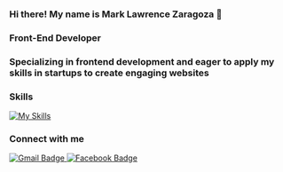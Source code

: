 ### Hi there! My name is Mark Lawrence Zaragoza 🙂

### Front-End Developer 

### Specializing in frontend development and eager to apply my skills in startups to create engaging websites

### Skills

[![My Skills](https://skillicons.dev/icons?i=html,css,js,react,tailwind,bootstrap,figma)](https://skillicons.dev)&nbsp;

### Connect with me

<div id="badges">
  <a href="https://mail.google.com/mail/u/0/#inbox?compose=DmwnWtDsVwVbNPqWRTnTfLBXbbkrLZFszhJkslqkTPRtmbHgdwkSzrBJJjbtpWZZrSLZsnmLlXDQ"  target="blank">
    <img src="https://img.shields.io/badge/Gmail-white?style=for-the-badge&logo=gmail&logoColor=red" alt="Gmail Badge"/>
  </a>
   <a href="https://www.facebook.com/makrenzar1/"  target="blank">
    <img src="https://img.shields.io/badge/Facebook-white?style=for-the-badge&logo=facebook&logoColor=blue" alt="Facebook Badge" />
  </a>
</div>
